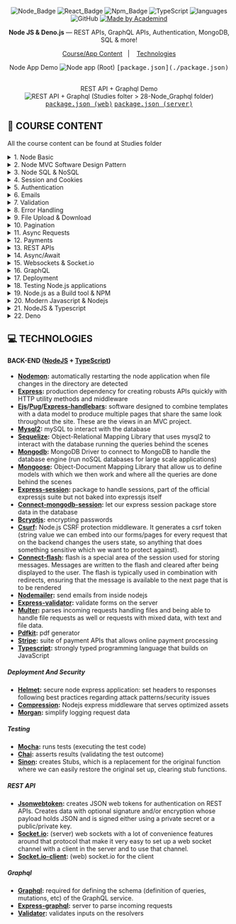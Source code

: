 <div align="center">

![Node_Badge](https://img.shields.io/badge/node-14.17.3-brightgreen)  ![React_Badge](https://img.shields.io/badge/web-react-ff69b4)  ![Npm_Badge](https://img.shields.io/badge/npm-6.14.13-red)  ![TypeScript](https://img.shields.io/badge/typescript-blue)  ![languages](https://img.shields.io/badge/languages-3-9cf)  ![GitHub](https://img.shields.io/github/license/x0n4d0/ecoleta)  <a href="https://www.udemy.com/course/nodejs-the-complete-guide/?couponCode=D_0422">
    <img alt="Made by Academind" src="https://img.shields.io/badge/made%20by-Academind-orange">
  </a>

</div>

<p align="center">
<strong>Node JS & Deno.js</strong> — REST APIs, GraphQL APIs, Authentication, MongoDB, SQL & more! 
</p>

<p align="center">
  <a href="#open_file_folder-course-content">Course/App Content</a>&nbsp;&nbsp;&nbsp;|&nbsp;&nbsp;&nbsp;
  <a href="#computer-technologies">Technologies</a>
</p>

<div align="center">
  Node App Demo
  <img alt="Node app (Root)" src="./Studies/root-nodeapp.gif">
  <kbd>[package.json](./package.json)</kbd>
  </br></br>
  
  REST API + Graphql Demo
  <img alt="REST API + Graphql (Studies folter > 28-Node_Graphql folder)" src="./Studies/28-rest-api-graphql.gif">
  <kbd>[package.json (web)](./studies/28-node_GraphQL/server/package.json)</kbd>
  <kbd>[package.json (server)](./studies/28-node_GraphQL/web/package.json)</kbd>
</div>


## **:open_file_folder: COURSE CONTENT**
All the course content can be found at Studies folder

<details>
  <summary>1. Node Basic</summary>
  How the web works, Creating a Node Server, Node Lifecycle & event loop, Requests, Responses & Responses headers, Routing/redirecting requests, Request body parsing, Event Driven code execution, Blocking/Non-blocking code, Node Modules system.
</details>

<details>
  <summary>2. Node MVC Software Design Pattern</summary>

  **2.1 Improved Development Workflow and Debugging:** NPM Scripts, 3rd party packages vs Global features vs Core modules, Nodemon, Error Types, Syntax & Runtime & Logical errors.

  **2.2 Express.js:** Middlewares, Handling different routes, Parsing incoming requests, Express router, 404 error pages, Paths filtering, Serving files statically, Navigation.

  **2.3 Dynamic Content & Template Engines**: Views, Sharing data across requests & users, Pug/Express Handlebars/Ejs Template Engines.

  **2.4 Model View Controller (MVC)**: Controllers, Storing/fetching data through models.

  **2.5 Enhancing the App**: Navigation, Routes and Data Storage.

  **2.6 Dynamic Routes & Advanced Models**: Extracting dynamic params, Using IDs on paths, Passing data on requests, Query Params, HTTP Methods.
</details>

<details>
  <summary>3. Node SQL & NoSQL</summary>

    **3.1 SQL**: Choosing databases, SQL vs NoSQL, SQL for retrieving data & fetching products

    **3.2 Sequelize**: Synching JS Definitions to the database, inserting data, Model creation, One-To-Many relationships, Managing users and models.

    **3.3 NoSQL & MongoDB**: Relations in NoSQL, Database connections, MongoDB Compass, Storing users, Relational data.

    **3.4 Mongoose**: MongoDB Server connection with Mongoose, Schemas, Saving data though Mongoose, Fetching Relations, Clearing data.
</details>

<details>
  <summary>4. Session and Cookies</summary>

  **4.1 Cookies**: Request Driven Login Solutions, Setting/manipulating/configuring/deleting cookies.

  **4.2 Sessions**: Session Middlewares, Using MongoDB to store sessions, Connecting Sessions and Cookies.
</details>

<details>
  <summary>5. Authentication</summary>

  **5.1 Basic Authentication**: Authentication Flow, Encrypting passwords, Sign up/Sign in, Route protection, CSRF Attacks,  Tokens and Protection, Providing user feedback, Flash messages.

  **5.2 Advanced Authentiction**: Resetting passwords, Token logic, Updating passwords, Protection to Post Actions, Limiting editing to posts that user created.
</details>

<details>
  <summary>6. Emails</summary>
  
  **6.1 Nodemailer**: Sending emails using Nodemailer and SendGrid, Understanding limitations for large scale apps
</details>

<details>
  <summary>7. Validation</summary>
  Basic and custom validation, Validating Errors and Login, Checking for field equality, Async validation, Conditional CSS classes, Sanitazing Data, Validating product manipulation (adding/editing).
</details>

<details>
  <summary>8. Error Handling</summary>
  Type of errors, Throwing errors, Returning error pages,Express.js Error handling middleware, Status Codes
</details>

<details>
  <summary>9. File Upload & Download</summary>
  File Picker, Handling multipart form data, Handling file uploads with multer, Adjusting filename & filepaths, Filtering files by mimetype, Storing file data in the database, Serving images statically, Downloading files with Authentication, Setting file Type headers, Restricting file access, Streaming Data vs Preloading Data, PDFKit for pdf generation, Deleting files.
</details>

<details>
  <summary>10. Pagination</summary>
  Retrieving chunk of data, Skip & Limit with SQL, Preparing pagination data on the server, Dynamic pagination buttons, Re-using pagination logic & controls.
</details>

<details>
  <summary>11. Async Requests</summary>
  Client Side JS Code, JSON Data Format, Sending & Handling background requests, Manipulating the DOM.
</details>

<details>
  <summary>12. Payments</summary>
  How payments work, checkout page, Using Stripe to enable payment.
</details>

<details>
  <summary>13. REST APIs</summary>

  **13.1 Basics**: Why to use REST APIs, Accessing data, Routing & HTTP Methods, Route setups, Sending requests & responses and working with Postman, Clients & CORS errors, HTTP Methods.

  **13.2 Practical Application**: Frontend setup, Planning the API, Fetching lists of posts, Endpoints creation, Server side validation, Storing posts, Static Images & Error Handling, Image names & windows, HTTP Methods, Signup validation, Logging in & Creating JSON Web Tokens (JWTs), Validating Tokens, Adding Auth Middleware to all routes, COnnecting Posts & Users, Authorization checks, Clearing relations.
</details>

<details>
  <summary>14. Async/Await</summary>
  Transforming Then/Catch into Async/Await, Top-level await
</details>

<details>
  <summary>15. Websockets & Socket.io</summary>
  Setting up socket.io on the sever, Establishing a connection from the client, Realtime potentials, Sharing the IO Instance across files, Syncrhonizing POST additions, Updating/deleting posts on all connected clients, Sorting correctly.
</details>

<details>
  <summary>16. GraphQL</summary>
  Setup & Queries, Mutation Schemas, Mutation resolvers, Input validation, Handling errors, Extracting data from auth token, Pagination, Uploading images, Managin user status, Using variables. 
</details> 

<details>
  <summary>17. Deployment</summary>
  Deploying different kinds of apps, Deployment preparatins, Environment variables, Production API Keys, Secure response headers with Helmet, Compressing assets, Request logging, Setting up a SSL erver, Hosting providers, Deploying APIs.
</details>

<details>
  <summary>18. Testing Node.js applications</summary>
  Why and how to test, Testing auth middleware, Organizing multiple tests, What not to test, Testing controllers, Testing asyncrhonous code, Using stubs, Testing code with an active database, Cleaning up, Hooks, Testing code that requires authentication.
</details>

<details>
  <summary>19. Node.js as a Build tool & NPM</summary>
  Npm & Nodejs, Versioning in package.json, Build tools, Using Node.js in build processes.
</details>

<details>
  <summary>20. Modern Javascript & Nodejs</summary>
  ES Modules, Core Modules & Promises
</details>

<details>
  <summary>21. NodeJS & Typescript</summary>
  Why Typescript, Typescript setup, Assigning types, Type inference & type casting, Union Types, Object & Array types, Type Aliases & Interfaces, Generics, Typescript with Express, REST Routes with Typescript, Testing the API, Improving project structure.
</details>

<details>
  <summary>22. Deno</summary>

  **22.1 Introduction**: Deno setup, Deno runtime (namespace) API, Deno Permissions, Deno vs Node, How deno features are organized, Deno standard library, Creating a webserver, Oak framework with Deno, Module URLs, Deno & Node REST APIs.
  **22.2 Deno, CRUD & Databases (MongoDB)**: Handling CORS errors, Connecting Deno to Mongodb, Using MondoDB CLient Module, Deno MongoDB CRUD Operations.
</details>

## **:computer: TECHNOLOGIES**

#### **BACK-END** ([NodeJS](https://nodejs.org/en/) + [TypeScript](https://www.typescriptlang.org/))

  - **[Nodemon](https://www.npmjs.com/package/nodemon):** automatically restarting the node application when file changes in the directory are detected
  - **[Express](https://expressjs.com/):** production dependency for creating robusts APIs quickly with HTTP utility methods and middleware
  - **[Ejs](https://ejs.co/)/[Pug](https://pugjs.org/api/getting-started.html)/[Express-handlebars](https://www.npmjs.com/package/express-handlebars):** software designed to combine templates with a data model to produce multiple pages that share the same look throughout the site. These are the views in an MVC project.
  - **[Mysql2](https://www.npmjs.com/package/mysql2):** mySQL to interact with the database
  - **[Sequelize](https://www.npmjs.com/package/sequelize):** Object-Relational Mapping Library that uses mysql2 to interact with the database running the queries behind the scenes 
  - **[Mongodb](https://www.mongodb.com/cloud/atlas):** MongoDB Driver to connect to MongoDB to handle the database engine (run noSQL databases for large scale applications)
  - **[Mongoose](https://mongoosejs.com/):** Object-Document Mapping Library that allow us to define models with which we then work and where all the queries are done behind the scenes
  - **[Express-session](https://www.npmjs.com/package/express-session):** package to handle sessions, part of the official expressjs suite but not baked into expressjs itself
  - **[Connect-mongodb-session](https://www.npmjs.com/package/connect-mongodb-session):** let our express session package store data in the database
  - **[Bcryptjs](https://www.npmjs.com/package/bcryptjs):** encrypting passwords
  - **[Csurf](https://www.npmjs.com/package/csurf):** Node.js CSRF protection middleware. It generates a csrf token (string value we can embed into our forms/pages for every request that on the backend changes the users state, so anything that does something sensitive which we want to protect against).
  - **[Connect-flash](https://www.npmjs.com/package/connect-flash):** flash is a special area of the session used for storing messages. Messages are written to the flash and cleared after being displayed to the user. The flash is typically used in combination with redirects, ensuring that the message is available to the next page that is to be rendered
  - **[Nodemailer](https://nodemailer.com/):** send emails from inside nodejs
  - **[Express-validator](https://express-validator.github.io/docs/):** validate forms on the server
  - **[Multer](https://www.npmjs.com/package/multer):** parses incoming requests handling files and being able to handle file requests as well or requests with mixed data, with text and file data.
  - **[Pdfkit](https://www.npmjs.com/package/pdfkit):** pdf generator
  - **[Stripe](https://www.npmjs.com/package/stripe):** suite of payment APIs that allows online payment processing 
  - **[Typescript](https://www.typescriptlang.org/):** strongly typed programming language that builds on JavaScript

##### Deployment And Security

  - **[Helmet](https://www.npmjs.com/package/helmet):** secure node express application: set headers to responses following best practices regarding attack patterns/security issues
  - **[Compression](https://www.npmjs.com/package/compression):** Nodejs express middleware that serves optimized assets
  - **[Morgan](https://www.npmjs.com/package/morgan):** simplify logging request data

##### Testing

  - **[Mocha](https://mochajs.org/):** runs tests (executing the test code)
  - **[Chai](https://www.chaijs.com/):**  asserts results (validating the test outcome) 
  - **[Sinon](https://www.npmjs.com/package/sinon):** creates Stubs, which is a replacement for the original function where we can easily restore the original set up, clearing stub functions.

##### REST API

  - **[Jsonwebtoken](https://www.npmjs.com/package/jsonwebtoken):** creates JSON web tokens for authentication on REST APIs. Creates data with optional signature and/or encryption whose payload holds JSON and is signed either using a private secret or a public/private key.
  - **[Socket.io](https://www.npmjs.com/package/socket.io):** (server) web sockets with a lot of convenience features around that protocol that make it very easy to set up a web socket channel with a client in the server and to use that channel. 
  - **[Socket.io-client]():** (web) socket.io for the client

##### Graphql

  - **[Graphql](https://www.npmjs.com/package/graphql):** required for defining the schema (definition of queries, mutations, etc) of the GraphQL service.
  - **[Express-graphql](https://www.npmjs.com/package/express-graphql):** server to parse incoming requests
  - **[Validator](https://www.npmjs.com/package/validator):** validates inputs on the resolvers
  
